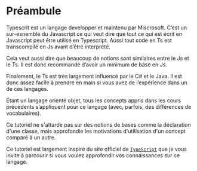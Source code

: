 
# Préambule

Typescrit est un langage developper et maintenu par Miscrosoft. C’est un sur-esnemble du Javascript ce qui veut dire que tout ce qui est écrit en Javascript peut être utilisé en Typescript. Aussi tout code en Ts est transcompilé en Js avant d’être interprété.

Cela veut aussi dire que beaucoup de notions sont similaires entre le Js et le Ts. Il est donc recommandé d’avoir un minimum de base en Js. 

Finalement, le Ts est très largement influencé par le C# et le Java. Il est donc assez facile à prendre en main si vous avez de l’expérience dans un de ces langages.

Étant un langage orienté objet, tous les concepts appris dans les cours précédents s’appliquent pour ce langage (avec, parfois, des différences de vocabulaires).

Ce tutoriel ne s'attarde pas sur des notions de bases comme la déclaration d'une classe, mais approfondie les motivations d'utilisation d'un concept comparé à un autre.

Ce tutoriel est largement inspiré du site officiel de [`TypeScript`](https://www.typescriptlang.org/docs/home.html) que je vous invite à parcourir si vous voulez approfondir vos connaissances sur ce langage.